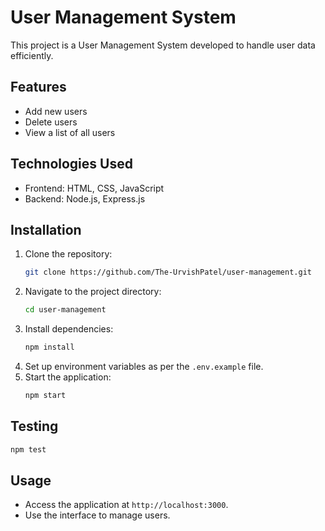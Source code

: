 
# User Management System

This project is a User Management System developed to handle user data efficiently.

## Features

- Add new users
- Delete users
- View a list of all users

## Technologies Used

- Frontend: HTML, CSS, JavaScript
- Backend: Node.js, Express.js

## Installation

1. Clone the repository:
   ```bash
   git clone https://github.com/The-UrvishPatel/user-management.git
   ```
2. Navigate to the project directory:
   ```bash
   cd user-management
   ```
3. Install dependencies:
   ```bash
   npm install
   ```
4. Set up environment variables as per the `.env.example` file.
5. Start the application:
   ```bash
   npm start
   ```

## Testing
   ```bash
   npm test
   ```


## Usage

- Access the application at `http://localhost:3000`.
- Use the interface to manage users.

